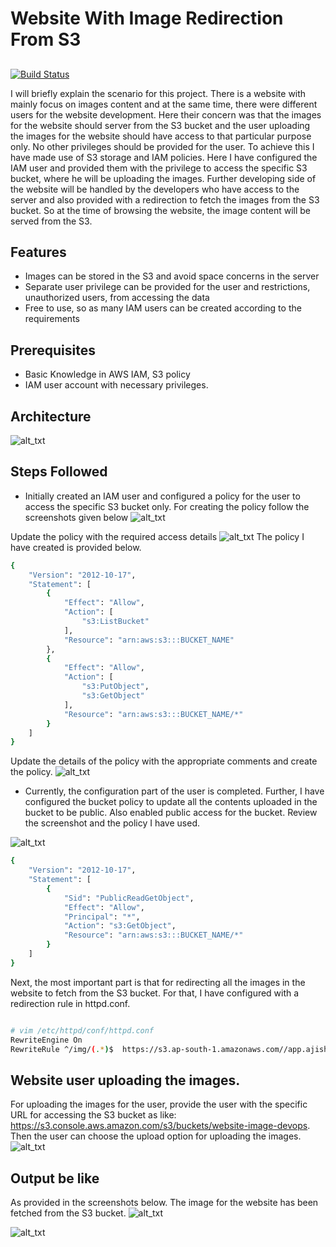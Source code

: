 # Website With Image Redirection From S3
## 
[![Build Status](https://travis-ci.org/joemccann/dillinger.svg?branch=master)](https://travis-ci.org/joemccann/dillinger)

I will briefly explain the scenario for this project. There is a website with mainly focus on images content and at the same time, there were different users for the website development. Here their concern was that the images for the website should server from the S3 bucket and the user uploading the images for the website should have access to that particular purpose only. No other privileges should be provided for the user. To achieve this I have made use of S3 storage and IAM policies.
    Here I have configured the IAM user and provided them with the privilege to access the specific S3 bucket, where he will be uploading the images. Further developing side of the website will be handled by the developers who have access to the server and also provided with a redirection to fetch the images from the S3 bucket. So at the time of browsing the website, the image content will be served from the S3.
    

## Features

- Images can be stored in the S3 and avoid space concerns in the server
- Separate user privilege can be provided for the user and  restrictions, unauthorized users, from accessing the data
- Free to use, so as many IAM users can be created according to the requirements

## Prerequisites
- Basic Knowledge in AWS IAM, S3 policy
- IAM user account with necessary privileges.

## Architecture

![
alt_txt
](https://i.ibb.co/JKLxz8W/Untitled-Diagram-1.jpg)


## Steps Followed

- Initially created an IAM user and configured a policy for the user to access the specific S3 bucket only. For creating the policy follow the screenshots given below
![
alt_txt
](https://i.ibb.co/Vmq7303/policy-1.png)

Update the policy with the required access details
![
alt_txt
](https://i.ibb.co/PxYYFm5/org-policy-2.png)
The policy I have created is provided below.
```sh
{
    "Version": "2012-10-17",
    "Statement": [
        {
            "Effect": "Allow",
            "Action": [
                "s3:ListBucket"
            ],
            "Resource": "arn:aws:s3:::BUCKET_NAME"
        },
        {
            "Effect": "Allow",
            "Action": [
                "s3:PutObject",
                "s3:GetObject"
            ],
            "Resource": "arn:aws:s3:::BUCKET_NAME/*"
        }
    ]
}
```
Update the details of the policy with the appropriate comments and create the policy.
![
alt_txt
](https://i.ibb.co/f4p9rzt/Screenshot-5.png)
-  Currently, the configuration part of the user is completed. Further, I have configured the bucket policy to update all the contents uploaded in the bucket to be public. Also enabled public access for the bucket. Review the screenshot and the policy I have used.

![
alt_txt
](https://i.ibb.co/RYDTcmX/Screenshot-3.png)
```sh
{
    "Version": "2012-10-17",
    "Statement": [
        {
            "Sid": "PublicReadGetObject",
            "Effect": "Allow",
            "Principal": "*",
            "Action": "s3:GetObject",
            "Resource": "arn:aws:s3:::BUCKET_NAME/*"
        }
    ]
}
```
Next, the most important part is that for redirecting all the images in the website to fetch from the S3 bucket. For that, I have configured with a redirection rule in httpd.conf.

```sh

# vim /etc/httpd/conf/httpd.conf
RewriteEngine On
RewriteRule ^/img/(.*)$  https://s3.ap-south-1.amazonaws.com//app.ajishantony.tech/$1 [L]
```

## Website user uploading the images. 
For uploading the images for the user, provide the user with the specific URL for accessing the S3 bucket as like: https://s3.console.aws.amazon.com/s3/buckets/website-image-devops. Then the user can choose the upload option for uploading the images.
![
alt_txt
](https://i.ibb.co/w4jMM4z/Screenshot-9.png)




## Output be like
As provided in the screenshots below. The image for the website has been fetched from the S3 bucket. ![
alt_txt
](https://i.ibb.co/vw3G0MC/Screenshot-1.png)

![
alt_txt
](https://i.ibb.co/FBFQRrG/Screenshot-2.png)
